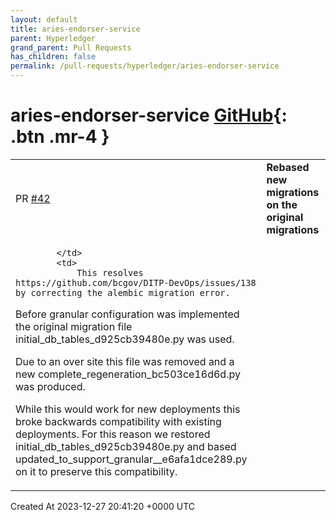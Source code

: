 ```yaml
---
layout: default
title: aries-endorser-service
parent: Hyperledger
grand_parent: Pull Requests
has_children: false
permalink: /pull-requests/hyperledger/aries-endorser-service
---
```


# aries-endorser-service <span class="fs-3 right-align">[GitHub](https://github.com/hyperledger/aries-endorser-service){: .btn .mr-4 }</span>


<div>
    <table>
        <tr>
            <td>
                PR <a href="https://github.com/hyperledger/aries-endorser-service/pull/42" class=".btn">#42</a>
            </td>
            <td>
                <b>
                    Rebased new migrations on the original migrations
                </b>
            </td>
        </tr>
        <tr>
            <td>
                
            </td>
            <td>
                This resolves https://github.com/bcgov/DITP-DevOps/issues/138 by correcting the alembic migration error.

Before granular configuration was implemented the original migration file initial_db_tables_d925cb39480e.py was used.

Due to an over site this file was removed and a new complete_regeneration_bc503ce16d6d.py was produced.

While this would work for new deployments this broke backwards compatibility with existing deployments. For this reason we restored initial_db_tables_d925cb39480e.py and based updated_to_support_granular__e6afa1dce289.py on it to preserve this compatibility.
            </td>
        </tr>
    </table>
    <div class="right-align">
        Created At 2023-12-27 20:41:20 +0000 UTC
    </div>
</div>

